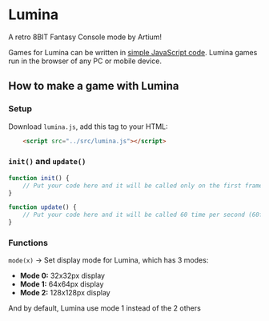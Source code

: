 # Lumina
A retro 8BIT Fantasy Console mode by Artium!

Games for Lumina can be written in [simple JavaScript code](./docs/README.md). Lumina games run in the browser of any PC or mobile device.

## How to make a game with Lumina

### Setup
Download `lumina.js`, add this tag to your HTML:

```html
    <script src="../src/lumina.js"></script>
```

### `init()` and `update()`

```js
function init() {
    // Put your code here and it will be called only on the first frame
}

function update() {
    // Put your code here and it will be called 60 time per second (60fps)
}
```

### Functions

`mode(x)` → Set display mode for Lumina, which has 3 modes:
- **Mode 0:** 32x32px display
- **Mode 1:** 64x64px display
- **Mode 2:** 128x128px display

And by default, Lumina use mode 1 instead of the 2 others
